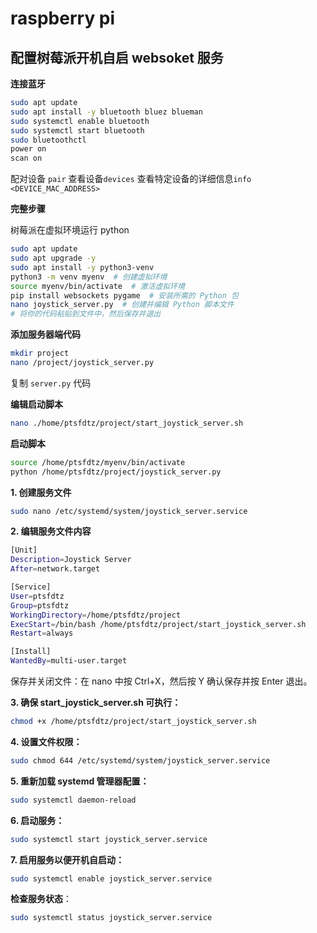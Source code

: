 # raspberry pi

## 配置树莓派开机自启 websoket 服务

**连接蓝牙**

```sh
sudo apt update
sudo apt install -y bluetooth bluez blueman
sudo systemctl enable bluetooth
sudo systemctl start bluetooth
sudo bluetoothctl
power on
scan on
```

配对设备 `pair`
查看设备`devices`
查看特定设备的详细信息`info <DEVICE_MAC_ADDRESS>`

**完整步骤**

树莓派在虚拟环境运行 python

```sh
sudo apt update
sudo apt upgrade -y
sudo apt install -y python3-venv
python3 -m venv myenv  # 创建虚拟环境
source myenv/bin/activate  # 激活虚拟环境
pip install websockets pygame  # 安装所需的 Python 包
nano joystick_server.py  # 创建并编辑 Python 脚本文件
# 将你的代码粘贴到文件中，然后保存并退出
```

**添加服务器端代码**

```sh
mkdir project
nano /project/joystick_server.py
```

复制 `server.py` 代码

**编辑启动脚本**

```sh
nano ./home/ptsfdtz/project/start_joystick_server.sh
```

**启动脚本**

```sh
source /home/ptsfdtz/myenv/bin/activate
python /home/ptsfdtz/project/joystick_server.py
```

**1. 创建服务文件**

```sh
sudo nano /etc/systemd/system/joystick_server.service
```

**2. 编辑服务文件内容**

```sh
[Unit]
Description=Joystick Server
After=network.target

[Service]
User=ptsfdtz
Group=ptsfdtz
WorkingDirectory=/home/ptsfdtz/project
ExecStart=/bin/bash /home/ptsfdtz/project/start_joystick_server.sh
Restart=always

[Install]
WantedBy=multi-user.target
```

保存并关闭文件：在 nano 中按 Ctrl+X，然后按 Y 确认保存并按 Enter 退出。

**3. 确保 start_joystick_server.sh 可执行：**

```sh
chmod +x /home/ptsfdtz/project/start_joystick_server.sh
```

**4. 设置文件权限：**

```sh
sudo chmod 644 /etc/systemd/system/joystick_server.service
```

**5. 重新加载 systemd 管理器配置：**

```sh
sudo systemctl daemon-reload
```

**6. 启动服务：**

```sh
sudo systemctl start joystick_server.service
```

**7. 启用服务以便开机自启动：**

```sh
sudo systemctl enable joystick_server.service
```

**检查服务状态**：

```sh
sudo systemctl status joystick_server.service
```

